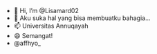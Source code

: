 - 👋 Hi, I’m @Lisamard02
- 👀 Aku suka hal yang bisa membuatku bahagia...
- 📫 Universitas Annuqayah
- 😄 Semangat!
- @affhyo_

<!---
Lisamard02/Lisamard02 is a ✨ special ✨ repository because its `README.md` (this file) appears on your GitHub profile.
You can click the Preview link to take a look at your changes.
--->
